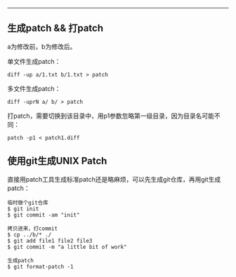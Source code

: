 

---

## 生成patch && 打patch

a为修改前，b为修改后。

单文件生成patch：
```
diff -up a/1.txt b/1.txt > patch
```

多文件生成patch：
```
diff -uprN a/ b/ > patch
```

打patch，需要切换到该目录中，用p1参数忽略第一级目录，因为目录名可能不同：
```
patch -p1 < patch1.diff
```



## 使用git生成UNIX Patch

直接用patch工具生成标准patch还是略麻烦，可以先生成git仓库，再用git生成patch：

```
临时做个git仓库
$ git init
$ git commit -am "init"

拷贝进来，打commit
$ cp ../b/* ./
$ git add file1 file2 file3
$ git commit -m "a little bit of work"

生成patch
$ git format-patch -1
```
